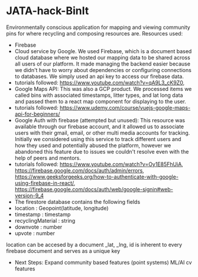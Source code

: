 # JATA-hack-BinIt
Environmentally conscious application for mapping and viewing community pins for where recycling and composing resources are.
Resources used: 
- Firebase
- Cloud service by Google. We used Firebase, which is a document based cloud database where we hosted our mapping data to be shared across all users of our platform. It made managing the backend easier because we didn't have to worry about dependencies or configuring connections to databases. We simply used an api key to access our firebase data. 
- tutorials followed: https://www.youtube.com/watch?v=qA9L3_cK9Z0, 
- Google Maps API: This was also a GCP product. We processed items we called bins with associated timestamps, litter types, and lat long data and passed them to a react map component for displaying to the user.
- tutorials followed: https://www.udemy.com/course/vuejs-google-maps-api-for-beginners/
- Google Auth with firebase (attempted but unused): This resource was available through our firebase account, and it allowed us to associate users with their gmail, email, or other multi media accounts for tracking. Initially we considered using this service to track different users and how they used and potentially abused the platform, however we abandoned this feature due to issues we couldn't resolve even with the help of peers and mentors. 
- tutorials followed: https://www.youtube.com/watch?v=Oy1E85FhUiA, https://firebase.google.com/docs/auth/admin/errors, https://www.geeksforgeeks.org/how-to-authenticate-with-google-using-firebase-in-react/, https://firebase.google.com/docs/auth/web/google-signin#web-version-9_4
- The firestore database contains the following fields
- location : Geopoint(latitude, longitude)
- timestamp : timestamp
- recyclingMaterial : string
- downvote : number
- upvote : number

location can be accesed by a document _lat, _lng,
id is inherent to every firebase document and serves as a unique key

- Next Steps: 
  Expand community based features (point systems)
  ML/AI cv features
  
